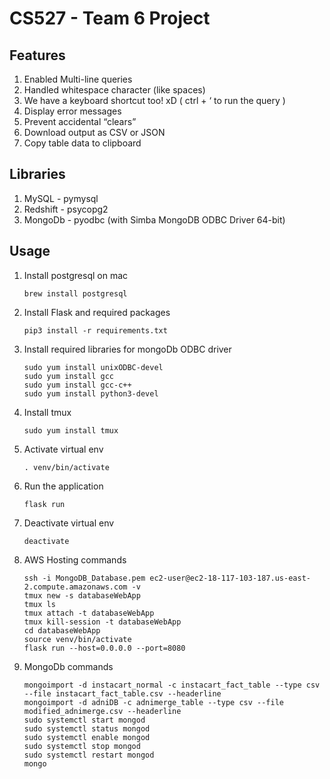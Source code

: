 # CS527 - Team 6 Project

## Features
1. Enabled Multi-line queries
2. Handled whitespace character (like spaces)
3. We have a keyboard shortcut too! xD ( ctrl + ‘ to run the query )
4. Display error messages
5. Prevent accidental “clears”
6. Download output as CSV or JSON
7. Copy table data to clipboard

## Libraries
1. MySQL - pymysql
2. Redshift - psycopg2
3. MongoDb - pyodbc (with Simba MongoDB ODBC Driver 64-bit)


## Usage
1. Install postgresql on mac
    ```
   brew install postgresql
   ```
2. Install Flask and required packages
    ```
   pip3 install -r requirements.txt
    ```
3. Install required libraries for mongoDb ODBC driver
   ```
   sudo yum install unixODBC-devel
   sudo yum install gcc
   sudo yum install gcc-c++
   sudo yum install python3-devel
   ```
4. Install tmux
    ```
   sudo yum install tmux
    ```
5. Activate virtual env
    ```
   . venv/bin/activate
    ```
6. Run the application
   ```
   flask run
   ```
7. Deactivate virtual env
    ```
   deactivate
   ```
8. AWS Hosting commands
   ```
   ssh -i MongoDB_Database.pem ec2-user@ec2-18-117-103-187.us-east-2.compute.amazonaws.com -v
   tmux new -s databaseWebApp
   tmux ls
   tmux attach -t databaseWebApp
   tmux kill-session -t databaseWebApp
   cd databaseWebApp
   source venv/bin/activate
   flask run --host=0.0.0.0 --port=8080
   ```
9. MongoDb commands
   ```
   mongoimport -d instacart_normal -c instacart_fact_table --type csv --file instacart_fact_table.csv --headerline
   mongoimport -d adniDB -c adnimerge_table --type csv --file modified_adnimerge.csv --headerline
   sudo systemctl start mongod
   sudo systemctl status mongod
   sudo systemctl enable mongod
   sudo systemctl stop mongod
   sudo systemctl restart mongod
   mongo
   ```